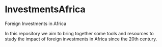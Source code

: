 # InvestmentsAfrica
Foreign Investments in Africa

In this repository we aim to bring together some tools and resources to study the impact of foreign investments in Africa since the 20th century.
